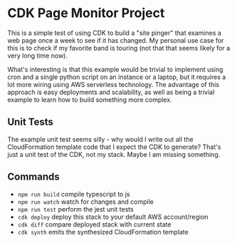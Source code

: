# CDK Page Monitor Project

This is a simple test of using CDK to build a "site pinger" that examines a web page once a week to see if it has changed. My personal use case for this is to check if my favorite band is touring (not that that seems likely for a very long time now).

What's interesting is that this example would be trivial to implement using cron and a single python script on an instance or a laptop, but it requires a lot more wiring using AWS serverless technology. The advantage of this approach is easy deployments and scalability, as well as being a trivial example to learn how to build something more complex.

## Unit Tests

The example unit test seems silly - why would I write out all the CloudFormation template code that I expect the CDK to generate? That's just a unit test of the CDK, not my stack. Maybe I am missing something.

## Commands

 * `npm run build`   compile typescript to js
 * `npm run watch`   watch for changes and compile
 * `npm run test`    perform the jest unit tests
 * `cdk deploy`      deploy this stack to your default AWS account/region
 * `cdk diff`        compare deployed stack with current state
 * `cdk synth`       emits the synthesized CloudFormation template
